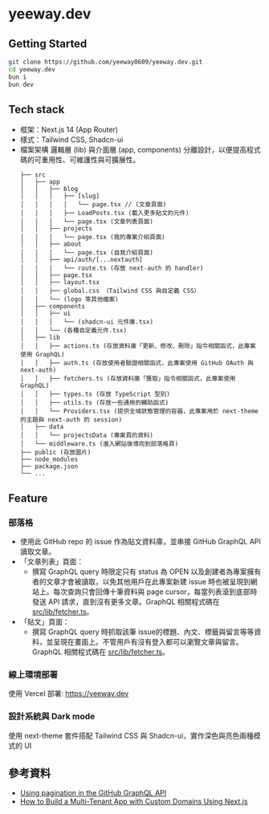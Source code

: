 # yeeway.dev

## Getting Started
```bash
git clone https://github.com/yeeway0609/yeeway.dev.git
cd yeeway.dev
bun i
bun dev
```
## Tech stack
- 框架：Next.js 14 (App Router)
- 樣式：Tailwind CSS, Shadcn-ui
- 檔案架構
  邏輯層 (lib) 與介面層 (app, components) 分離設計，以便提高程式碼的可重用性、可維護性與可擴展性。
  ```
  ├── src
  │   ├── app
  │   │   ├── blog
  │   │   │   ├── [slug]
  │   │   │   │   └── page.tsx // (文章頁面)
  │   │   │   ├── LoadPosts.tsx (載入更多貼文的元件)
  │   │   │   └── page.tsx (文章列表頁面)
  │   │   ├── projects
  │   │   │   └── page.tsx (我的專案介紹頁面)
  │   │   ├── about
  │   │   │   └── page.tsx (自我介紹頁面)
  │   │   ├── api/auth/[...nextauth]
  │   │   │   └── route.ts (存放 next-auth 的 handler)
  │   │   ├── page.tsx
  │   │   ├── layout.tsx
  │   │   ├── global.css （Tailwind CSS 與自定義 CSS）
  │   │   └── (logo 等其他檔案)
  │   ├── components
  │   │   ├── ui
  │   │   │   └── (shadcn-ui 元件庫.tsx)
  │   │   └── (各種自定義元件.tsx)
  │   ├── lib
  │   │   ├── actions.ts (存放資料庫「更新、修改、刪除」指令相關函式，此專案使用 GraphQL)
  │   │   ├── auth.ts (存放使用者驗證相關函式，此專案使用 GitHub OAuth 與 next-auth)
  │   │   ├── fetchers.ts (存放資料庫「獲取」指令相關函式，此專案使用 GraphQL)
  │   │   ├── types.ts (存放 TypeScript 型別)
  │   │   ├── utils.ts (存放一些通用的輔助函式)
  │   │   └── Providers.tsx (提供全域狀態管理的容器，此專案用於 next-theme 的主題與 next-auth 的 session)
  │   ├── data
  │   │   └── projectsData (專案頁的資料)
  │   └── middleware.ts (進入網站後導向到部落格頁)
  ├── public (存放圖片)
  ├── node_modules
  ├── package.json
  └── ...
  ```

## Feature
### 部落格
- 使用此 GitHub repo 的 issue 作為貼文資料庫，並串接 GitHub GraphQL API 讀取文章。
- 「文章列表」頁面：
  - 撰寫 GraphQL query 時限定只有 status 為 OPEN 以及創建者為專案擁有者的文章才會被讀取，以免其他用戶在此專案新建 issue 時也被呈現到網站上。每次查詢只會回傳十筆資料與 page cursor，每當列表滾到底部時發送 API 請求，直到沒有更多文章。GraphQL 相關程式碼在 [src/lib/fetcher.ts](https://github.com/yeeway0609/yeeway.dev/blob/main/src/lib/fetchers.ts)。
- 「貼文」頁面：
  - 撰寫 GraphQL query 時抓取該筆 issue的標題、內文、標籤與留言等等資料，並呈現在畫面上。不管用戶有沒有登入都可以瀏覽文章與留言。GraphQL 相關程式碼在 [src/lib/fetcher.ts](https://github.com/yeeway0609/yeeway.dev/blob/main/src/lib/fetchers.ts)。

### 線上環境部署
使用 Vercel 部署: https://yeeway.dev

### 設計系統與 Dark mode
使用 next-theme 套件搭配 Tailwind CSS 與 Shadcn-ui，實作深色與亮色兩種模式的 UI

## 參考資料
- [Using pagination in the GitHub GraphQL API](https://docs.github.com/en/graphql/guides/using-pagination-in-the-graphql-api)
- [How to Build a Multi-Tenant App with Custom Domains Using Next.js](https://vercel.com/guides/nextjs-multi-tenant-application)

